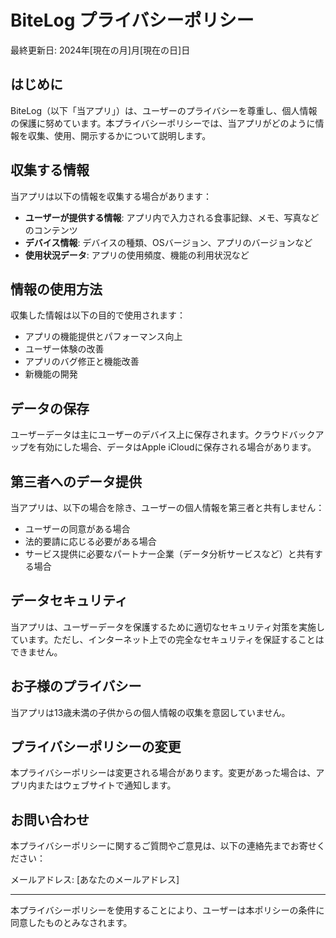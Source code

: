 # BiteLog プライバシーポリシー

最終更新日: 2024年[現在の月]月[現在の日]日

## はじめに

BiteLog（以下「当アプリ」）は、ユーザーのプライバシーを尊重し、個人情報の保護に努めています。本プライバシーポリシーでは、当アプリがどのように情報を収集、使用、開示するかについて説明します。

## 収集する情報

当アプリは以下の情報を収集する場合があります：

- **ユーザーが提供する情報**: アプリ内で入力される食事記録、メモ、写真などのコンテンツ
- **デバイス情報**: デバイスの種類、OSバージョン、アプリのバージョンなど
- **使用状況データ**: アプリの使用頻度、機能の利用状況など

## 情報の使用方法

収集した情報は以下の目的で使用されます：

- アプリの機能提供とパフォーマンス向上
- ユーザー体験の改善
- アプリのバグ修正と機能改善
- 新機能の開発

## データの保存

ユーザーデータは主にユーザーのデバイス上に保存されます。クラウドバックアップを有効にした場合、データはApple iCloudに保存される場合があります。

## 第三者へのデータ提供

当アプリは、以下の場合を除き、ユーザーの個人情報を第三者と共有しません：

- ユーザーの同意がある場合
- 法的要請に応じる必要がある場合
- サービス提供に必要なパートナー企業（データ分析サービスなど）と共有する場合

## データセキュリティ

当アプリは、ユーザーデータを保護するために適切なセキュリティ対策を実施しています。ただし、インターネット上での完全なセキュリティを保証することはできません。

## お子様のプライバシー

当アプリは13歳未満の子供からの個人情報の収集を意図していません。

## プライバシーポリシーの変更

本プライバシーポリシーは変更される場合があります。変更があった場合は、アプリ内またはウェブサイトで通知します。

## お問い合わせ

本プライバシーポリシーに関するご質問やご意見は、以下の連絡先までお寄せください：

メールアドレス: [あなたのメールアドレス]

---

本プライバシーポリシーを使用することにより、ユーザーは本ポリシーの条件に同意したものとみなされます。

